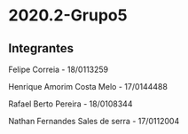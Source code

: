 # 2020.2-Grupo5

## Integrantes

Felipe Correia - 18/0113259

Henrique Amorim Costa Melo - 17/0144488

Rafael Berto Pereira - 18/0108344

Nathan Fernandes Sales de serra - 17/0112004


